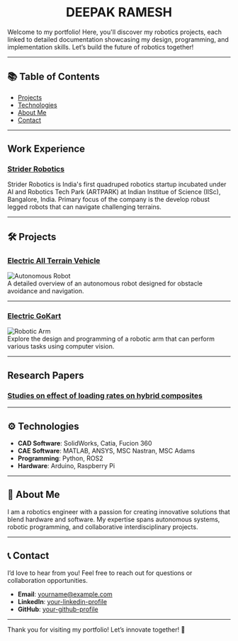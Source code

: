 <h1 align="center"> DEEPAK RAMESH</h1>

Welcome to my portfolio! Here, you'll discover my robotics projects, each linked to detailed documentation showcasing my design, programming, and implementation skills. Let’s build the future of robotics together!

---

## 📚 Table of Contents
- [Projects](#projects)
- [Technologies](#technologies)
- [About Me](#about-me)
- [Contact](#contact)

---
## Work Experience

### [Strider Robotics]()
Strider Robotics is India's first quadruped robotics startup incubated under AI and Robotics Tech Park (ARTPARK) at Indian Institue of Science (IISc), Bangalore, India. Primary focus of the company is the develop robust legged robots that can navigate challenging terrains.

---

## 🛠️ Projects

### [Electric All Terrain Vehicle](link-to-project-1-readme)
![Autonomous Robot](link-to-autonomous-robot-image)  
A detailed overview of an autonomous robot designed for obstacle avoidance and navigation.

---

### [Electric GoKart ](link-to-project-2-readme)
![Robotic Arm](link-to-robotic-arm-image)  
Explore the design and programming of a robotic arm that can perform various tasks using computer vision.

---
## Research Papers

### [Studies on effect of loading rates on hybrid composites]()

---

## ⚙️ Technologies

- **CAD Software**: SolidWorks, Catia, Fucion 360
- **CAE Software**: MATLAB, ANSYS, MSC Nastran, MSC Adams
- **Programming**: Python, ROS2
- **Hardware**: Arduino, Raspberry Pi

---

## 👤 About Me
I am a robotics engineer with a passion for creating innovative solutions that blend hardware and software. My expertise spans autonomous systems, robotic programming, and collaborative interdisciplinary projects.

---

## 📞 Contact
I’d love to hear from you! Feel free to reach out for questions or collaboration opportunities.

- **Email**: [yourname@example.com](mailto:yourname@example.com)
- **LinkedIn**: [your-linkedin-profile](https://www.linkedin.com/in/yourprofile)
- **GitHub**: [your-github-profile](https://github.com/yourusername)

---

Thank you for visiting my portfolio! Let’s innovate together! 🌟


